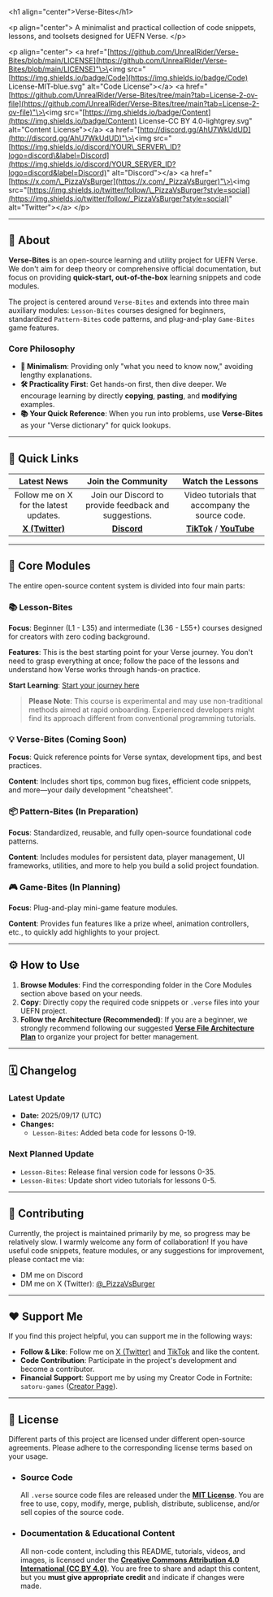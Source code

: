 \<h1 align="center"\>Verse-Bites\</h1\>

\<p align="center"\>
A minimalist and practical collection of code snippets, lessons, and toolsets designed for UEFN Verse.
\</p\>

\<p align="center"\>
\<a href="[https://github.com/UnrealRider/Verse-Bites/blob/main/LICENSE](https://github.com/UnrealRider/Verse-Bites/blob/main/LICENSE)"\>\<img src="[https://img.shields.io/badge/Code](https://img.shields.io/badge/Code) License-MIT-blue.svg" alt="Code License"\>\</a\>
\<a href="[https://github.com/UnrealRider/Verse-Bites/tree/main?tab=License-2-ov-file](https://github.com/UnrealRider/Verse-Bites/tree/main?tab=License-2-ov-file)"\>\<img src="[https://img.shields.io/badge/Content](https://img.shields.io/badge/Content) License-CC BY 4.0-lightgrey.svg" alt="Content License"\>\</a\>
\<a href="[http://discord.gg/AhU7WkUdUD](http://discord.gg/AhU7WkUdUD)"\>\<img src="[https://img.shields.io/discord/YOUR\_SERVER\_ID?logo=discord\&label=Discord](https://img.shields.io/discord/YOUR_SERVER_ID?logo=discord&label=Discord)" alt="Discord"\>\</a\>
\<a href="[https://x.com/\_PizzaVsBurger](https://x.com/_PizzaVsBurger)"\>\<img src="[https://img.shields.io/twitter/follow/\_PizzaVsBurger?style=social](https://img.shields.io/twitter/follow/_PizzaVsBurger?style=social)" alt="Twitter"\>\</a\>
\</p\>

-----

## 📖 About

**Verse-Bites** is an open-source learning and utility project for UEFN Verse. We don't aim for deep theory or comprehensive official documentation, but focus on providing **quick-start, out-of-the-box** learning snippets and code modules.

The project is centered around `Verse-Bites` and extends into three main auxiliary modules: `Lesson-Bites` courses designed for beginners, standardized `Pattern-Bites` code patterns, and plug-and-play `Game-Bites` game features.

### Core Philosophy

  - **🎯 Minimalism**: Providing only "what you need to know now," avoiding lengthy explanations.
  - **🛠️ Practicality First**: Get hands-on first, then dive deeper. We encourage learning by directly **copying**, **pasting**, and **modifying** examples.
  - **📚 Your Quick Reference**: When you run into problems, use **Verse-Bites** as your "Verse dictionary" for quick lookups.

-----

## 🚀 Quick Links

| Latest News | Join the Community | Watch the Lessons |
| :---: | :---: | :---: |
| Follow me on X for the latest updates. | Join our Discord to provide feedback and suggestions. | Video tutorials that accompany the source code. |
| [**X (Twitter)**](https://x.com/_PizzaVsBurger) | [**Discord**](http://discord.gg/AhU7WkUdUD) | [**TikTok**](https://www.tiktok.com/@_pizza.vs.burger) / [**YouTube**](https://www.youtube.com/@UnrealRiderX) |

-----

## 🧩 Core Modules

The entire open-source content system is divided into four main parts:

### 📚 Lesson-Bites

**Focus**: Beginner (L1 - L35) and intermediate (L36 - L55+) courses designed for creators with zero coding background.

**Features**: This is the best starting point for your Verse journey. You don't need to grasp everything at once; follow the pace of the lessons and understand how Verse works through hands-on practice.

**Start Learning**: [Start your journey here](https://github.com/UnrealRider/Verse-Bites/blob/main/Lesson-Bites/README.md)

> **Please Note**: This course is experimental and may use non-traditional methods aimed at rapid onboarding. Experienced developers might find its approach different from conventional programming tutorials.

### 💡 Verse-Bites (Coming Soon)

**Focus**: Quick reference points for Verse syntax, development tips, and best practices.

**Content**: Includes short tips, common bug fixes, efficient code snippets, and more—your daily development "cheatsheet".

### 📦 Pattern-Bites (In Preparation)

**Focus**: Standardized, reusable, and fully open-source foundational code patterns.

**Content**: Includes modules for persistent data, player management, UI frameworks, utilities, and more to help you build a solid project foundation.

### 🎮 Game-Bites (In Planning)

**Focus**: Plug-and-play mini-game feature modules.

**Content**: Provides fun features like a prize wheel, animation controllers, etc., to quickly add highlights to your project.

-----

## ⚙️ How to Use

1.  **Browse Modules**: Find the corresponding folder in the Core Modules section above based on your needs.
2.  **Copy**: Directly copy the required code snippets or `.verse` files into your UEFN project.
3.  **Follow the Architecture (Recommended)**: If you are a beginner, we strongly recommend following our suggested [**Verse File Architecture Plan**](https://github.com/UnrealRider/Verse-Bites/blob/main/YOUR_ARCHITECTURE_GUIDE.md) to organize your project for better management.

-----

## 🗓️ Changelog

### Latest Update

  * **Date:** 2025/09/17 (UTC)
  * **Changes:**
      * `Lesson-Bites`: Added beta code for lessons 0-19.

### Next Planned Update

  * `Lesson-Bites`: Release final version code for lessons 0-35.
  * `Lesson-Bites`: Update short video tutorials for lessons 0-5.

-----

## 🤝 Contributing

Currently, the project is maintained primarily by me, so progress may be relatively slow.
I warmly welcome any form of collaboration\! If you have useful code snippets, feature modules, or any suggestions for improvement, please contact me via:

  - DM me on Discord
  - DM me on X (Twitter): [@\_PizzaVsBurger](https://x.com/_PizzaVsBurger)

-----

## ❤️ Support Me

If you find this project helpful, you can support me in the following ways:

  - **Follow & Like**: Follow me on [X (Twitter)](https://x.com/_PizzaVsBurger) and [TikTok](https://www.tiktok.com/@_pizza.vs.burger) and like the content.
  - **Code Contribution**: Participate in the project's development and become a contributor.
  - **Financial Support**: Support me by using my Creator Code in Fortnite: `satoru-games` ([Creator Page](https://www.fortnite.com/@satoru-games?lang=en-US)).

-----

## 📜 License

Different parts of this project are licensed under different open-source agreements. Please adhere to the corresponding license terms based on your usage.

  * ### Source Code

    All `.verse` source code files are released under the [**MIT License**](https://github.com/UnrealRider/Verse-Bites/blob/main/LICENSE).
    You are free to use, copy, modify, merge, publish, distribute, sublicense, and/or sell copies of the source code.

  * ### Documentation & Educational Content

    All non-code content, including this README, tutorials, videos, and images, is licensed under the [**Creative Commons Attribution 4.0 International (CC BY 4.0)**](https://github.com/UnrealRider/Verse-Bites/tree/main?tab=License-2-ov-file).
    You are free to share and adapt this content, but you **must give appropriate credit** and indicate if changes were made.
